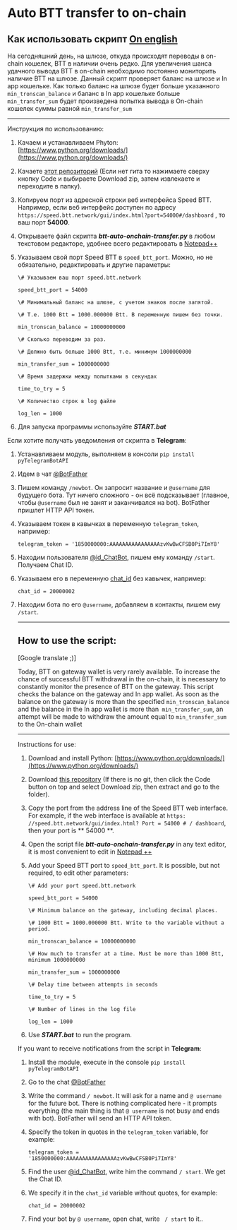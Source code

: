 # Auto BTT transfer to on-chain
<a name="info">Как использовать скрипт</a>  [On english](#info_en)
-------------------------
На сегодняшний день, на шлюзе, откуда происходят переводы в on-chain кошелек, BTT в наличии очень редко.
Для увеличения шанса удачного вывода BTT в on-chain необходимо постоянно мониторить наличие BTT на шлюзе.
Данный скрипт проверяет баланс на шлюзе и In app кошельке. Как только баланс на шлюзе будет больше указанного `min_tronscan_balance` и баланс в In app кошельке больше `min_transfer_sum` будет произведена попытка вывода в On-chain кошелек суммы равной `min_transfer_sum`

------

 Инструкция по использованию:

1. Качаем и устанавливаем Phyton: [https://www.python.org/downloads/](https://www.python.org/downloads/)

2. Качаете [этот репозиторий](https://github.com/Budarov/btt-auto-onchain-transfer-py) (Если нет гита то нажимаете сверху кнопку Code и выбираете Download zip, затем извлекаете и переходите в папку).

3. Копируем порт из адресной строки веб интерфейса Speed BTT. Например, если веб интерфейс доступен по адресу `https://speed.btt.network/gui/index.html?port=54000#/dashboard` , то ваш порт **54000**.

4. Открываете файл скрипта _**btt-auto-onchain-transfer.py**_ в любом текстовом редакторе, удобнее всего редактировать в [Notepad++](https://notepad-plus-plus.org/downloads/)

5. Указываем свой порт Speed BTT в `speed_btt_port`. Можно, но не обязательно, редактировать и другие параметры:

   `\# Указываем ваш порт speed.btt.network`

   `speed_btt_port = 54000`

   `\# Минимальный баланс на шлюзе, с учетом знаков после запятой.`

   `\# Т.е. 1000 Btt = 1000.000000 Btt. В переменную пишем без точки.` 

   `min_tronscan_balance = 10000000000`

   `\# Сколько переводим за раз.`

   `\# Должно быть больше 1000 Btt, т.е. минимум 1000000000`

   `min_transfer_sum = 1000000000`

   `\# Время задержки между попытками в секундах`

   `time_to_try = 5`

   `\# Количество строк в log файле`

   `log_len = 1000`

6. Для запуска программы используйте _**START.bat**_

Если хотите получать уведомления от скрипта в **Telegram**:

1. Устанавливаем модуль, выполняем в консоли `pip install pyTelegramBotAPI`

2. Идем в чат [@BotFather](https://t.me/botfather)

3. Пишем команду `/newbot`. Он запросит название и `@username` для будущего бота. Тут ничего сложного - он всё подсказывает (главное, чтобы `@username` был не занят и заканчивался на bot). BotFather пришлет HTTP API токен.

4. Указываем токен в кавычках в переменную `telegram_token`, например:

   `telegram_token = '1850000000:AAAAAAAAAAAAAAAAzvKwBwCFSB0Pi7ImY8'`

5. Находим пользователя [@id_ChatBot](https://telegram.me/id_chatbot), пишем ему команду `/start`. Получаем Chat ID.

6. Указываем его в переменную [chat_id]() без кавычек, например:

   `chat_id = 20000002`

7. Находим бота по его `@username`, добавляем в контакты, пишем ему `/start`.

   
   
   ------
   
   <a name="info_en">How to use the script:</a>
   -------------------------
   
   [Google translate ;)]
   
   Today, BTT on gateway wallet is very rarely available.
   To increase the chance of successful BTT withdrawal in the on-chain, it is necessary to constantly monitor the presence of BTT on the gateway.
   This script checks the balance on the gateway and In app wallet. As soon as the balance on the gateway is more than the specified `min_tronscan_balance` and the balance in the In app wallet is more than` min_transfer_sum`, an attempt will be made to withdraw the amount equal to `min_transfer_sum` to the On-chain wallet
   
   ------
   
    Instructions for use:
   
   1. Download and install Python: [https://www.python.org/downloads/](https://www.python.org/downloads/)
   
   2. Download [this repository](https://github.com/Budarov/btt-auto-onchain-transfer-py) (If there is no git, then click the Code button on top and select Download zip, then extract and go to the folder).
   
   3. Copy the port from the address line of the Speed BTT web interface. For example, if the web interface is available at `https: //speed.btt.network/gui/index.html? Port = 54000 # / dashboard`, then your port is ** 54000 **.
   
   4. Open the script file _**btt-auto-onchain-transfer.py**_ in any text editor, it is most convenient to edit in [Notepad ++](https://notepad-plus-plus.org/downloads/)
   
   5. Add your Speed BTT port to `speed_btt_port`. It is possible, but not required, to edit other parameters:
   
      `\# Add your port speed.btt.network`
   
      `speed_btt_port = 54000`
   
      `\# Minimum balance on the gateway, including decimal places.`
   
      `\# 1000 Btt = 1000.000000 Btt. Write to the variable without a period.`
   
      `min_tronscan_balance = 10000000000`
   
      `\# How much to transfer at a time. Must be more than 1000 Btt, minimum 1000000000`
   
      `min_transfer_sum = 1000000000`
   
      `\# Delay time between attempts in seconds`
   
      `time_to_try = 5`
   
      `\# Number of lines in the log file`
   
      `log_len = 1000`
   
   6. Use _**START.bat**_ to run the program.
   
   If you want to receive notifications from the script in **Telegram**:
   
   1. Install the module, execute in the console `pip install pyTelegramBotAPI`
   
   2. Go to the chat [@BotFather](https://t.me/botfather)
   
   3. Write the command `/ newbot`. It will ask for a name and `@ username` for the future bot. There is nothing complicated here - it prompts everything (the main thing is that `@ username` is not busy and ends with bot). BotFather will send an HTTP API token.
   
   4. Specify the token in quotes in the `telegram_token` variable, for example:
   
      `telegram_token = '1850000000:AAAAAAAAAAAAAAAAzvKwBwCFSB0Pi7ImY8'`
   
   5. Find the user [@id_ChatBot](https://telegram.me/id_chatbot), write him the command `/ start`. We get the Chat ID.
   
   6. We specify it in the `chat_id` variable without quotes, for example:
   
      `chat_id = 20000002`
   
   7. Find your bot by `@ username`, open chat, write ` / start` to it..

